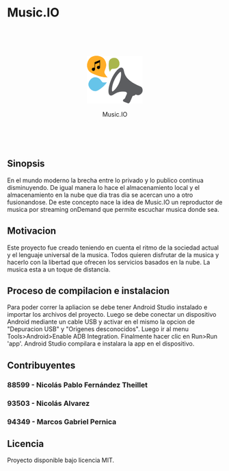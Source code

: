 # Music.IO

<br><br><br>
<p align="center">
<img src="https://github.com/MusicIO-Grupo2/androidUserApplication/blob/master/Media.io/logo.png">
</p>
<p align="center">Music.IO</p>
<br><br><br>

## Sinopsis

En el mundo moderno la brecha entre lo privado y lo publico continua disminuyendo. De igual manera lo hace el almacenamiento local y el almacenamiento en la nube que dia tras dia se acercan uno a otro fusionandose. De este concepto nace la idea de Music.IO un reproductor de musica por streaming onDemand que permite escuchar musica donde sea.   

## Motivacion

Este proyecto fue creado teniendo en cuenta el ritmo de la sociedad actual y el lenguaje universal de la musica. Todos quieren disfrutar de la musica y hacerlo con la libertad que ofrecen los servicios basados en la nube. La musica esta a un toque de distancia.

## Proceso de compilacion e instalacion

Para poder correr la apliacion se debe tener Android Studio instalado e importar los archivos del proyecto. Luego se debe conectar un dispositivo Android mediante un cable USB y activar en el mismo la opcion de "Depuracion USB" y "Origenes desconocidos".
Luego ir al menu Tools>Android>Enable ADB Integration. Finalmente hacer clic en Run>Run 'app'. Android Studio compilara e instalara la app en el dispositivo. 

## Contribuyentes

### 88599 - Nicolás Pablo Fernández Theillet
### 93503 - Nicolás Alvarez
### 94349 - Marcos Gabriel Pernica


## Licencia

Proyecto disponible bajo licencia MIT.
